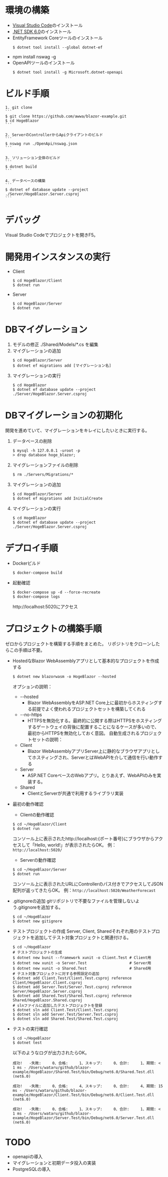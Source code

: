 # 環境の構築

- [Visual Studio Code](https://code.visualstudio.com/download)のインストール
- [.NET SDK 6.0](https://dotnet.microsoft.com/en-us/download)のインストール
- EntityFramework Coreツールのインストール
    ```
    $ dotnet tool install --global dotnet-ef
    ```
- 
    npm install nswag -g
- OpenAPIツールのインストール
    ```
    $ dotnet tool install -g Microsoft.dotnet-openapi
    ```
# ビルド手順
    1. git clone
    ```
    $ git clone https://github.com/awwa/blazor-example.git
    $ cd HogeBlazor
    ```

    2. ServerのControllerからApiクライアントのビルド
    ```
    $ nswag run ./OpenApi/nswag.json
    ```

    3. ソリューション全体のビルド
    ```
    $ dotnet build
    ```

    4. データベースの構築
    ```
    $ dotnet ef database update --project ./Server/HogeBlazor.Server.csproj 
    ```

# デバッグ
Visual Studio Codeでプロジェクトを開きF5。

# 開発用インスタンスの実行
- Client
    ```
    $ cd HogeBlazor/Client
    $ dotnet run
    ```

- Server
    ```
    $ cd HogeBlazor/Server
    $ dotnet run
    ```
# DBマイグレーション

1. モデルの修正
    ./Shared/Models/*.cs を編集
2. マイグレーションの追加
    ```
    $ cd HogeBlazor/Server
    $ dotnet ef migrations add [マイグレーション名]
3. マイグレーションの実行
    ```
    $ cd HogeBlazor
    $ dotnet ef database update --project ./Server/HogeBlazor.Server.csproj 
    ```
# DBマイグレーションの初期化
開発を進めていて、マイグレーションをキレイにしたいときに実行する。
1. データベースの削除
    ```
    $ mysql -h 127.0.0.1 -uroot -p
    > drop database hoge_blazor;
    ```

2. マイグレーションファイルの削除
    ```
    $ rm ./Servers/Migrations/*
    ```
3. マイグレーションの追加
    ```
    $ cd HogeBlazor/Server
    $ dotnet ef migrations add InitialCreate
4. マイグレーションの実行
    ```
    $ cd HogeBlazor
    $ dotnet ef database update --project ./Server/HogeBlazor.Server.csproj 
    ```

# デプロイ手順
- Dockerビルド
    ```
    $ docker-compose build
    ```
- 起動確認
    ```
    $ docker-compose up -d --force-recreate
    $ docker-compose logs
    ```
    http://localhost:5020にアクセス

# プロジェクトの構築手順
ゼロからプロジェクトを構築する手順をまとめた。
リポジトリをクローンしたらこの手順は不要。

- HostedなBlazor WebAssemblyアプリとして基本的なプロジェクトを作成する
    ```
    $ dotnet new blazorwasm -o HogeBlazor --hosted
    ```
    オプションの説明：
    - --hosted
        - Blazor WebAssemblyをASP.NET Core上に最初からホスティングする前提でよく使われるプロジェクトセットを構築してくれる
    - --no-https
        - HTTPSを無効化する。最終的に公開する際はHTTPSをホスティングするゲートウェイの背後に配置することになるケースが多いので、最初からHTTPSを無効化しておく意図。
    自動生成されるプロジェクトセットの説明：
    - Client
        - Blazor WebAssemblyアプリServer上に静的なブラウザアプリとしてホスティングされ、ServerとはWebAPIを介して通信を行い動作する
    - Server
        - ASP.NET CoreベースのWebアプリ。とりあえず、WebAPIのみを実装する。
    - Shared
        - ClientとServerが共通で利用するライブラリ実装

- 最初の動作確認
    - Clientの動作確認
    ```
    $ cd ~/HogeBlazor/Client
    $ dotnet run
    ```
    コンソール上に表示されたhttp://localhost:{ポート番号}にブラウザからアクセスして「Hello, world!」が表示されたらOK。
    例：`http://localhost:5020/`
    - Serverの動作確認
    ```
    $ cd ~/HogeBlazor/Server
    $ dotnet run
    ```
    コンソール上に表示されたURLにControllerのパス付きでアクセスしてJSON配列が返ってきたらOK。
    例：`http://localhost:5020/WeatherForecast`

- .gitignoreの追加
    gitリポジトリで不要なファイルを管理しないよう.gitignoreを追加する。
    ```
    $ cd ~/HogeBlazor
    $ dotnet new gitignore
    ```

- テストプロジェクトの作成
    Server, Client, Sharedそれぞれ用のテストプロジェクトを追加してテスト対象プロジェクトと関連付ける。
    ```
    $ cd ~/HogeBlazor
    # テストプロジェクトの生成
    $ dotnet new bunit --framework xunit -o Client.Test # Client用
    $ dotnet new xunit -o Server.Test                   # Server用
    $ dotnet new xunit -o Shared.Test                   # Shared用
    # テスト対象プロジェクトに対する参照設定の追加
    $ dotnet add Client.Test/Client.Test.csproj reference Client/HogeBlazor.Client.csproj
    $ dotnet add Server.Test/Server.Test.csproj reference Server/HogeBlazor.Server.csproj
    $ dotnet add Shared.Test/Shared.Test.csproj reference Shared/HogeBlazor.Shared.csproj
    # slnファイルに追加したテストプロジェクトを登録
    $ dotnet sln add Client.Test/Client.Test.csproj 
    $ dotnet sln add Server.Test/Server.Test.csproj 
    $ dotnet sln add Shared.Test/Shared.Test.csproj 
    ```

- テストの実行確認

    ```
    $ cd ~/HogeBlazor
    $ dotnet test
    ```

    以下のようなログが出力されたらOK。

    ```
    成功!   -失敗:     0、合格:     1、スキップ:     0、合計:     1、期間: < 1 ms - /Users/wataru/github/blazor-example/HogeBlazor/Shared.Test/bin/Debug/net6.0/Shared.Test.dll (net6.0)

    成功!   -失敗:     0、合格:     4、スキップ:     0、合計:     4、期間: 15 ms - /Users/wataru/github/blazor-example/HogeBlazor/Client.Test/bin/Debug/net6.0/Client.Test.dll (net6.0)

    成功!   -失敗:     0、合格:     1、スキップ:     0、合計:     1、期間: < 1 ms - /Users/wataru/github/blazor-example/HogeBlazor/Server.Test/bin/Debug/net6.0/Server.Test.dll (net6.0)
    ```

# TODO
- openapiの導入
- マイグレーションと初期データ投入の実装
- PostgreSQLの導入

